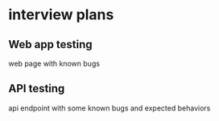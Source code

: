 # interview plans

## Web app testing
web page with known bugs

## API testing
api endpoint with some known bugs and expected behaviors
